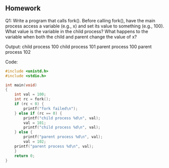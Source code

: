 ## Homework
Q1: Write a program that calls fork(). Before calling fork(), have the main process access a variable (e.g., x) and set its value to something (e.g., 100). What value is the variable in the child process? What happens to the variable when both the child and parent change the value of x? 

Output: 
child process 100
child process 101
parent process 100
parent process 102

Code:
```cpp
#include <unistd.h>
#include <stdio.h>

int main(void)
{
    int val = 100;
    int rc = fork();
    if (rc < 0) {
        printf("fork failed\n");
    } else if (rc == 0) {
        printf("child process %d\n", val);
        val = 101;
        printf("child process %d\n", val);
    } else {
        printf("parent process %d\n", val);
        val = 102;
	printf("parent process %d\n", val);
    }	
    return 0;
}
